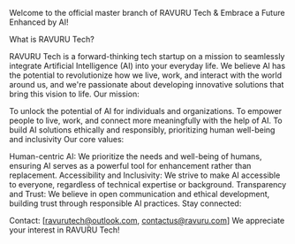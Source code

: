 Welcome to the official master branch of RAVURU Tech & Embrace a Future Enhanced by AI!

What is RAVURU Tech?

RAVURU Tech is a forward-thinking tech startup on a mission to seamlessly integrate Artificial Intelligence (AI) into your everyday life.
We believe AI has the potential to revolutionize how we live, work, and interact with the world around us, and we're passionate about developing innovative solutions that bring this vision to life.
Our mission:

To unlock the potential of AI for individuals and organizations.
To empower people to live, work, and connect more meaningfully with the help of AI.
To build AI solutions ethically and responsibly, prioritizing human well-being and inclusivity
Our core values:

Human-centric AI: We prioritize the needs and well-being of humans, ensuring AI serves as a powerful tool for enhancement rather than replacement.
Accessibility and Inclusivity: We strive to make AI accessible to everyone, regardless of technical expertise or background.
Transparency and Trust: We believe in open communication and ethical development, building trust through responsible AI practices.
Stay connected:

Contact: [ravurutech@outlook.com, contactus@ravuru.com]
We appreciate your interest in RAVURU Tech!

<!---
RAVURUTECH/RAVURUTECH is a ✨ special ✨ repository because its `README.md` (this file) appears on your GitHub profile.
You can click the Preview link to take a look at your changes.
--->
